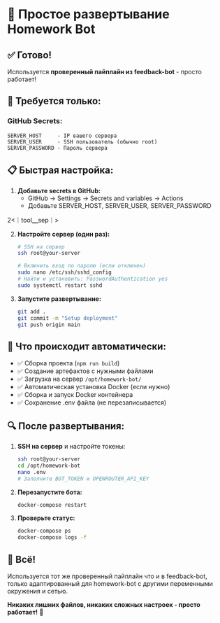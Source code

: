 # 🚀 Простое развертывание Homework Bot

## ✅ Готово!

Используется **проверенный пайплайн из feedback-bot** - просто работает!

## 🔧 Требуется только:

### GitHub Secrets:
```
SERVER_HOST     - IP вашего сервера
SERVER_USER     - SSH пользователь (обычно root)  
SERVER_PASSWORD - Пароль сервера
```

## 📋 Быстрая настройка:

1. **Добавьте secrets в GitHub:**
   - GitHub → Settings → Secrets and variables → Actions
   - Добавьте SERVER_HOST, SERVER_USER, SERVER_PASSWORD

2<｜tool▁sep｜>

2. **Настройте сервер (один раз):**
   ```bash
   # SSH на сервер
   ssh root@your-server
   
   # Включить вход по паролю (если отключен)
   sudo nano /etc/ssh/sshd_config
   # Найти и установить: PasswordAuthentication yes
   sudo systemctl restart sshd
   ```

3. **Запустите развертывание:**
   ```bash
   git add .
   git commit -m "Setup deployment" 
   git push origin main
   ```

## 🎯 Что происходит автоматически:

- ✅ Сборка проекта (`npm run build`)
- ✅ Создание артефактов с нужными файлами
- ✅ Загрузка на сервер `/opt/homework-bot/`
- ✅ Автоматическая установка Docker (если нужно)
- ✅ Сборка и запуск Docker контейнера
- ✅ Сохранение .env файла (не перезаписывается)

## 🔍 После развертывания:

1. **SSH на сервер** и настройте токены:
   ```bash
   ssh root@your-server
   cd /opt/homework-bot
   nano .env
   # Заполните BOT_TOKEN и OPENROUTER_API_KEY
   ```

2. **Перезапустите бота:**
   ```bash
   docker-compose restart
   ```

3. **Проверьте статус:**
   ```bash
   docker-compose ps
   docker-compose logs -f
   ```

## 🎉 Всё!

Используется тот же проверенный пайплайн что и в feedback-bot, только адаптированный для homework-bot с другими переменными окружения и сетью.

**Никаких лишних файлов, никаких сложных настроек - просто работает!** 🚀
